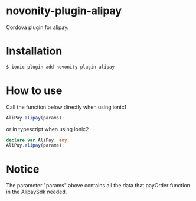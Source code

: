 # novonity-plugin-alipay
Cordova plugin for alipay.

# Installation

```bash
$ ionic plugin add novonity-plugin-alipay
```

# How to use

Call the function below directly when using ionic1

```javascript
AliPay.alipay(params);
```

or in typescript when using ionic2

```typescript
declare var AliPay: any;
AliPay.alipay(params);
```

# Notice
The parameter "params" above contains all the data that payOrder function in the AlipaySdk needed.
